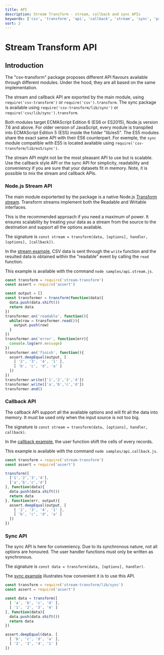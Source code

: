 ```yaml
---
title: API
description: Stream Transform - stream, callback and sync APIs
keywords: ['csv', 'transform', 'api', 'callback', 'stream', 'sync', 'promise']
sort: 2
---
```


# Stream Transform API

## Introduction

The "csv-transform" package proposes different API flavours available through different modules. Under the hood, they are all based on the same implementation.

The stream and callback API are exported by the main module, using `require('csv-transform')` or `require('csv').transform`. The sync package is available using `require('csv-transform/lib/sync')` or `require('csv/lib/sync').transform`.

Both modules target ECMAScript Edition 6 (ES6 or ES2015), Node.js version 7.6 and above. For older version of JavaScript, every module is transpiled into ECMAScript Edition 5 (ES5) inside the folder "lib/es5". The ES5 modules share the exact same API with their ES6 counterpart. For exemple, the `sync` module compatible with ES5 is located available using `require('csv-transform/lib/es5/sync')`.

The stream API might not be the most pleasant API to use but is scalable. Use the callback style API or the sync API for simplicity, readability and conveniency if you are sure that your datasets fit in memory. Note, it is possible to mix the stream and callback APIs.

### Node.js Stream API

The main module exporterted by the package is a native Node.js [Transform stream](https://nodejs.org/api/stream.html#stream_class_stream_transform). Transform streams implement both the Readable and Writable interfaces.

This is the recommended approach if you need a maximum of power. It ensures scalability by treating your data as a stream from the source to the destination and support all the options available.

The signature is `const stream = transform(data, [options], handler, [options], [callback])`.

In the [stream example](https://github.com/adaltas/node-stream-transform/blob/master/samples/api.stream.js), CSV data is sent through the `write` function and the resulted data is obtained
within the "readable" event by calling the `read` function.

This example is available with the command `node samples/api.stream.js`.

```js
const transform = require('stream-transform')
const assert = require('assert')

const output = []
const transformer = transform(function(data){
  data.push(data.shift())
  return data
})
transformer.on('readable', function(){
  while(row = transformer.read()){
    output.push(row)
  }
})
transformer.on('error', function(err){
  console.log(err.message)
})
transformer.on('finish', function(){
  assert.deepEqual(output, [
    [ '2', '3', '4', '1' ],
    [ 'b', 'c', 'd', 'a' ]
  ])
})
transformer.write(['1','2','3','4'])
transformer.write(['a','b','c','d'])
transformer.end()
```

### Callback API

The callback API support all the available options and will fit all the data into memory. It must be used only when the input source is not too big.

The signature is `const stream = transform(data, [options], handler, callback)`.

In the [callback example](https://github.com/adaltas/node-stream-transform/blob/master/samples/api.callback.js), the user function shift the cells of every records.

This example is available with the command `node samples/api.callback.js`.

```js
const transform = require('stream-transform')
const assert = require('assert')

transform([
  ['1','2','3','4'],
  ['a','b','c','d']
], function(data){
  data.push(data.shift())
  return data
}, function(err, output){
  assert.deepEqual(output, [
    [ '2', '3', '4', '1' ],
    [ 'b', 'c', 'd', 'a' ]
  ])
})
```

### Sync API

The sync API is here for conveniency. Due to its synchronous nature, not all options are honoured. The user handler functions must only be written as synchronous.

The signature is `const data = transform(data, [options], handler)`.

The [sync example](https://github.com/adaltas/node-stream-transform/blob/master/samples/api.callback.js) illustrates how convenient it is to use this API.

```js
const transform = require('stream-transform/lib/sync')
const assert = require('assert')

const data = transform([
  [ 'a', 'b', 'c', 'd' ],
  [ '1', '2', '3', '4' ]
], function(data){
  data.push(data.shift())
  return data
})

assert.deepEqual(data, [
  [ 'b', 'c', 'd', 'a' ],
  [ '2', '3', '4', '1' ]
])
```
